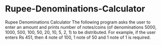 # Rupee-Denominations-Calculator
Rupee Denominations Calculator
The following program asks the user to enter an amount and prints number of notes/coins (of denominations 5000, 1000, 500, 100, 50, 20, 10, 5, 2, 1) to be distributed.
For example, if the user enters Rs 451, then 4 note of 100, 1 note of 50 and 1 note of 1 is required.
